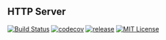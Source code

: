 HTTP Server
-----------

[![Build Status][travis-badge]][travis-link]
[![codecov][codecov-badge]][codecov-link]
[![release][release-badge]][release-link]
[![MIT License][license-badge]][license-link]

[travis-badge]:     https://travis-ci.org/pashinov/server.svg?branch=master
[travis-link]:      https://travis-ci.org/pashinov/server
[codecov-badge]:    https://codecov.io/gh/pashinov/server/branch/master/graph/badge.svg
[codecov-link]:     https://codecov.io/gh/pashinov/server
[release-badge]:    https://img.shields.io/badge/release-v1.0.0-blue.svg
[release-link]:     https://github.com/pashinov/server/releases
[license-badge]:    https://img.shields.io/badge/License-MIT-yellow.svg
[license-link]:     https://github.com/pashinov/server/blob/master/LICENSE
